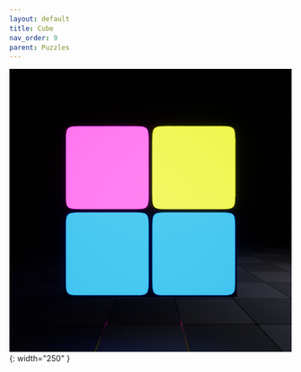 ```yaml
---
layout: default
title: Cube
nav_order: 9
parent: Puzzles
---
```


![](../../assets/images/cube.png){: width="250" }
